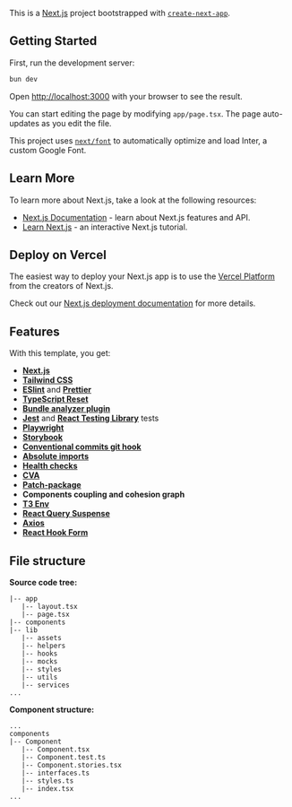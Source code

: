 This is a [Next.js](https://nextjs.org/) project bootstrapped with [`create-next-app`](https://github.com/vercel/next.js/tree/canary/packages/create-next-app).

## Getting Started

First, run the development server:

```bash
bun dev
```

Open [http://localhost:3000](http://localhost:3000) with your browser to see the result.

You can start editing the page by modifying `app/page.tsx`. The page auto-updates as you edit the file.

This project uses [`next/font`](https://nextjs.org/docs/basic-features/font-optimization) to automatically optimize and load Inter, a custom Google Font.

## Learn More

To learn more about Next.js, take a look at the following resources:

- [Next.js Documentation](https://nextjs.org/docs) - learn about Next.js features and API.
- [Learn Next.js](https://nextjs.org/learn) - an interactive Next.js tutorial.

## Deploy on Vercel

The easiest way to deploy your Next.js app is to use the [Vercel Platform](https://vercel.com/new?utm_medium=default-template&filter=next.js&utm_source=create-next-app&utm_campaign=create-next-app-readme) from the creators of Next.js.

Check out our [Next.js deployment documentation](https://nextjs.org/docs/deployment) for more details.

## Features

With this template, you get:

- **[Next.js](https://nextjs.org/)**
- **[Tailwind CSS](https://tailwindcss.com/)**
- **[ESlint](https://eslint.org/)** and **[Prettier](https://prettier.io/)**
- **[TypeScript Reset](https://github.com/total-typescript/ts-reset)**
- **[Bundle analyzer plugin](https://www.npmjs.com/package/@next/bundle-analyzer)**
- **[Jest](https://jestjs.io/)** and **[React Testing Library](https://testing-library.com/react)** tests
- **[Playwright](https://playwright.dev/)**
- **[Storybook](https://storybook.js.org/)**
- **[Conventional commits git hook](https://www.conventionalcommits.org/)**
- **[Absolute imports](https://nextjs.org/docs/advanced-features/module-path-aliases)**
- **[Health checks](https://kubernetes.io/docs/tasks/configure-pod-container/configure-liveness-readiness-startup-probes/)**
- **[CVA](http://cva.style/)**
- **[Patch-package](https://www.npmjs.com/package/patch-package)**
- **Components coupling and cohesion graph**
- **[T3 Env](https://env.t3.gg/)**
- **[React Query Suspense](https://tanstack.com/query/v5/docs/react/guides/suspense)**
- **[Axios](https://axios-http.com/docs/intro)**
- **[React Hook Form](https://react-hook-form.com/)**

## File structure

**Source code tree:**

```
|-- app
   |-- layout.tsx
   |-- page.tsx
|-- components
|-- lib
   |-- assets
   |-- helpers
   |-- hooks
   |-- mocks
   |-- styles
   |-- utils
   |-- services
...
```

**Component structure:**

```
...
components
|-- Component
   |-- Component.tsx
   |-- Component.test.ts
   |-- Component.stories.tsx
   |-- interfaces.ts
   |-- styles.ts
   |-- index.tsx
...
```
